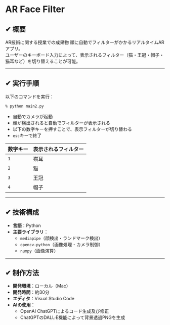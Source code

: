 # AR Face Filter

## ✔︎ 概要

AR技術に関する授業での成果物
顔に自動でフィルターがかかるリアルタイムARアプリ。  
ユーザーのキーボード入力によって、表示されるフィルター（猫・王冠・帽子・猫耳など）を切り替えることが可能。

---

## ✔︎ 実行手順

以下のコマンドを実行：

```bash
% python main2.py
```

- 自動でカメラが起動  
- 顔が検出されると自動でフィルターが表示される  
- 以下の数字キーを押すことで、表示フィルターが切り替わる
- `esc`キーで終了

| 数字キー | 表示されるフィルター     |
|----------|----------------------|
| `1`      | 猫耳　　　            |
| `2`      | 猫                   |
| `3`      | 王冠　　　　　　       |
| `4`      | 帽子                 |

---

## ✔︎ 技術構成

- **言語**：Python 
- **主要ライブラリ**：
  - `mediapipe`（顔検出・ランドマーク検出）
  - `opencv-python`（画像処理・カメラ制御）
  - `numpy`（画像演算）

---

## ✔︎ 制作方法

- **開発環境**：ローカル（Mac）
- **開発時間**：約30分
- **エディタ**：Visual Studio Code  
- **AIの使用**：
  - OpenAI ChatGPTによるコード生成及び修正  
  - ChatGPTのDALL·E機能によって背景透過PNGを生成


